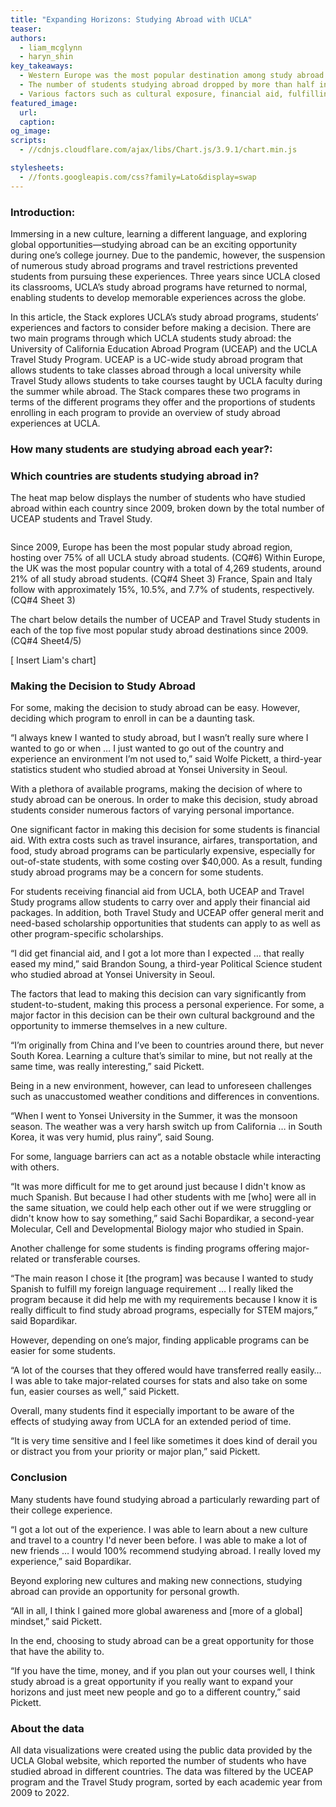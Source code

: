 ```yaml
---
title: "Expanding Horizons: Studying Abroad with UCLA"
teaser:  
authors:
  - liam_mcglynn
  - haryn_shin
key_takeaways:
  - Western Europe was the most popular destination among study abroad students, with the United Kingdom being the most popular, followed by France, Spain, and Italy.
  - The number of students studying abroad dropped by more than half in 2019 and 2020 for both UCEAP and Travel Study programs due to COVID-19.
  - Various factors such as cultural exposure, financial aid, fulfilling requirements, and travel destinations influenced students’ decisions to study abroad. 
featured_image:
  url: 
  caption: 
og_image: 
scripts:
  - //cdnjs.cloudflare.com/ajax/libs/Chart.js/3.9.1/chart.min.js

stylesheets:
  - //fonts.googleapis.com/css?family=Lato&display=swap
---
```

### Introduction:
Immersing in a new culture, learning a different language, and exploring global opportunities—studying abroad can be an exciting opportunity during one’s college journey. Due to the pandemic, however, the suspension of numerous study abroad programs and travel restrictions prevented students from pursuing these experiences. Three years since UCLA closed its classrooms, UCLA’s study abroad programs have returned to normal, enabling students to develop memorable experiences across the globe.

In this article, the Stack explores UCLA’s study abroad programs, students’ experiences and factors to consider before making a decision. There are two main programs through which UCLA students study abroad: the University of California Education Abroad Program (UCEAP) and the UCLA Travel Study Program. UCEAP is a UC-wide study abroad program that allows students to take classes abroad through a local university while Travel Study allows students to take courses taught by UCLA faculty during the summer while abroad. The Stack compares these two programs in terms of the different programs they offer and the proportions of students enrolling in each program to provide an overview of study abroad experiences at UCLA. 

### How many students are studying abroad each year?:
<div class = "sb-barchart" >
    <canvas id="studyAbroadData" width="600" height="350"></canvas> 
</div> 

### Which countries are students studying abroad in? 
The heat map below displays the number of students who have studied abroad within each country since 2009, broken down by the total number of UCEAP students and Travel Study. 

<div>
<script type="text/javascript" defer src="https://datawrapper.dwcdn.net/Jgwh9/embed.js?v=1" charset="utf-8"></script><noscript><img src="https://datawrapper.dwcdn.net/Jgwh9/full.png" alt="" /></noscript>
</div>

Since 2009, Europe has been the most popular study abroad region, hosting over 75% of all UCLA study abroad students. (CQ#6) Within Europe, the UK was the most popular country with a total of 4,269 students, around 21% of all study abroad students. (CQ#4 Sheet 3) France, Spain and Italy follow with approximately 15%, 10.5%, and 7.7% of students, respectively. (CQ#4 Sheet 3)

The chart below details the number of UCEAP and Travel Study students in each of the top five most popular study abroad destinations since 2009. (CQ#4 Sheet4/5)

[ Insert Liam's chart]

### Making the Decision to Study Abroad 
For some, making the decision to study abroad can be easy. However, deciding which program to enroll in can be a daunting task. 

“I always knew I wanted to study abroad, but I wasn’t really sure where I wanted to go or when … I just wanted to go out of the country and experience an environment I’m not used to,” said Wolfe Pickett, a third-year statistics student who studied abroad at Yonsei University in Seoul.

With a plethora of available programs, making the decision of where to study abroad can be onerous. In order to make this decision, study abroad students consider numerous factors of varying personal importance.

One significant factor in making this decision for some students is financial aid. With extra costs such as travel insurance, airfares, transportation, and food, study abroad programs can be particularly expensive, especially for out-of-state students, with some costing over $40,000. As a result, funding study abroad programs may be a concern for some students. 

For students receiving financial aid from UCLA, both UCEAP and Travel Study programs allow students to carry over and apply their financial aid packages. In addition, both Travel Study and UCEAP offer general merit and need-based scholarship opportunities that students can apply to as well as other program-specific scholarships.

“I did get financial aid, and I got a lot more than I expected … that really eased my mind,” said Brandon Soung, a third-year Political Science student who studied abroad at Yonsei University in Seoul.

The factors that lead to making this decision can vary significantly from student-to-student, making this process a personal experience. For some, a major factor in this decision can be their own cultural background and the opportunity to immerse themselves in a new culture.

“I’m originally from China and I’ve been to countries around there, but never South Korea. Learning a culture that’s similar to mine, but not really at the same time, was really interesting,” said Pickett.

Being in a new environment, however, can lead to unforeseen challenges such as unaccustomed weather conditions and differences in conventions.  

“When I went to Yonsei University in the Summer, it was the monsoon season. The weather was a very harsh switch up from California … in South Korea, it was very humid, plus rainy”, said Soung.

For some, language barriers can act as a notable obstacle while interacting with others.

“It was more difficult for me to get around just because I didn't know as much Spanish. But because I had other students with me [who] were all in the same situation, we could help each other out if we were struggling or didn't know how to say something,” said Sachi Bopardikar, a second-year Molecular, Cell and Developmental Biology major who studied in Spain.

Another challenge for some students is finding programs offering major-related or transferable courses.

“The main reason I chose it [the program] was because I wanted to study Spanish to fulfill my foreign language requirement … I really liked the program because it did help me with my requirements because I know it is really difficult to find study abroad programs, especially for STEM majors,” said Bopardikar.

However, depending on one’s major, finding applicable programs can be easier for some students.

“A lot of the courses that they offered would have transferred really easily… I was able to take major-related courses for stats and also take on some fun, easier courses as well,” said Pickett. 

Overall, many students find it especially important to be aware of the effects of studying away from UCLA for an extended period of time.

“It is very time sensitive and I feel like sometimes it does kind of derail you or distract you from your priority or major plan,” said Pickett.

### Conclusion
Many students have found studying abroad a particularly rewarding part of their college experience.

“I got a lot out of the experience. I was able to learn about a new culture and travel to a country I'd never been before. I was able to make a lot of new friends … I would 100% recommend studying abroad. I really loved my experience,” said Bopardikar.

Beyond exploring new cultures and making new connections, studying abroad can provide an opportunity for personal growth. 

“All in all, I think I gained more global awareness and [more of a global] mindset,” said Pickett.

In the end, choosing to study abroad can be a great opportunity for those that have the ability to.

“If you have the time, money, and if you plan out your courses well, I think study abroad is a great opportunity if you really want to expand your horizons and just meet new people and go to a different country,” said Pickett.

### About the data
All data visualizations were created using the public data provided by the UCLA Global website, which reported the number of students who have studied abroad in different countries. The data was filtered by the UCEAP program and the Travel Study program, sorted by each academic year from 2009 to 2022. 






